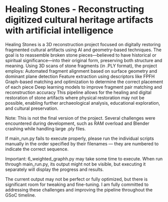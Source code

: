 # Healing Stones - Reconstructing digitized cultural heritage artifacts with artificial intelligence
 Healing Stones is a 3D reconstruction project focused on digitally restoring fragmented cultural artifacts using AI and geometry-based techniques. The goal is to reassemble broken stone pieces—believed to have historical or spiritual significance—into their original form, preserving both structure and meaning.  Using 3D scans of stone fragments (in .PLY format), the project employs:  Automated fragment alignment based on surface geometry and dominant plane detection  Feature extraction using descriptors like FPFH  Graph-based matching and optimization to determine the correct placement of each piece  Deep learning models to improve fragment pair matching and reconstruction accuracy  This pipeline allows for the healing and digital restoration of stone artifacts where physical restoration may not be possible, enabling further archaeological analysis, educational exploration, and cultural preservation.
 



Note: This is not the final version of the project. Several challenges were encountered during development, such as RAM overload and Blender crashing while handling large .ply files.

If main_run.py fails to execute properly, please run the individual scripts manually in the order specified by their filenames — they are numbered to indicate the correct sequence.

Important: 6_weighted_graphh.py may take some time to execute. When run through main_run.py, its output might not be visible, but executing it separately will display the progress and results.

The current output may not be perfect or fully optimized, but there is significant room for tweaking and fine-tuning. I am fully committed to addressing these challenges and improving the pipeline throughout the GSoC timeline.
